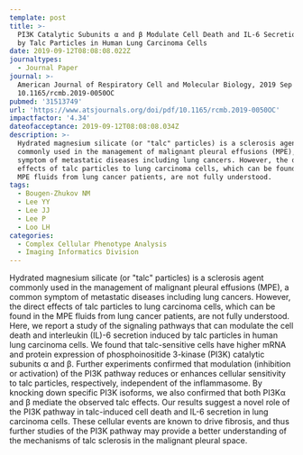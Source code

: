 ```yaml
---
template: post
title: >-
  PI3K Catalytic Subunits α and β Modulate Cell Death and IL-6 Secretion Induced
  by Talc Particles in Human Lung Carcinoma Cells
date: 2019-09-12T08:08:08.022Z
journaltypes:
  - Journal Paper
journal: >-
  American Journal of Respiratory Cell and Molecular Biology, 2019 Sep 12. doi:
  10.1165/rcmb.2019-0050OC
pubmed: '31513749'
url: 'https://www.atsjournals.org/doi/pdf/10.1165/rcmb.2019-0050OC'
impactfactor: '4.34'
dateofacceptance: 2019-09-12T08:08:08.034Z
description: >-
  Hydrated magnesium silicate (or "talc" particles) is a sclerosis agent
  commonly used in the management of malignant pleural effusions (MPE), a common
  symptom of metastatic diseases including lung cancers. However, the direct
  effects of talc particles to lung carcinoma cells, which can be found in the
  MPE fluids from lung cancer patients, are not fully understood.
tags:
  - Bougen-Zhukov NM
  - Lee YY
  - Lee JJ
  - Lee P
  - Loo LH
categories:
  - Complex Cellular Phenotype Analysis
  - Imaging Informatics Division
---
```

Hydrated magnesium silicate (or "talc" particles) is a sclerosis agent commonly used in the management of malignant pleural effusions (MPE), a common symptom of metastatic diseases including lung cancers. However, the direct effects of talc particles to lung carcinoma cells, which can be found in the MPE fluids from lung cancer patients, are not fully understood. Here, we report a study of the signaling pathways that can modulate the cell death and interleukin (IL)-6 secretion induced by talc particles in human lung carcinoma cells. We found that talc-sensitive cells have higher mRNA and protein expression of phosphoinositide 3-kinase (PI3K) catalytic subunits α and β. Further experiments confirmed that modulation (inhibition or activation) of the PI3K pathway reduces or enhances cellular sensitivity to talc particles, respectively, independent of the inflammasome. By knocking down specific PI3K isoforms, we also confirmed that both PI3Kα and β mediate the observed talc effects. Our results suggest a novel role of the PI3K pathway in talc-induced cell death and IL-6 secretion in lung carcinoma cells. These cellular events are known to drive fibrosis, and thus further studies of the PI3K pathway may provide a better understanding of the mechanisms of talc sclerosis in the malignant pleural space.
